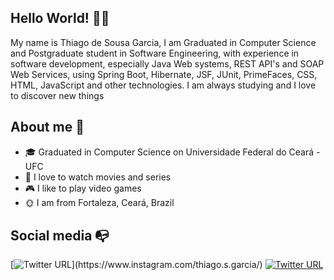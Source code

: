 ## Hello World! :wave::globe_with_meridians:
My name is Thiago de Sousa Garcia, I am Graduated in Computer Science and Postgraduate student in Software Engineering, with experience in software development, especially Java Web systems, REST API's and SOAP Web Services, using Spring Boot, Hibernate, JSF, JUnit, PrimeFaces, CSS, HTML, JavaScript and other technologies. I am always studying and I love to discover new things

## About me 🧐
- :mortar_board:	Graduated in Computer Science on Universidade Federal do Ceará - UFC
- :movie_camera:  I love to watch movies and series
- 🎮 I like to play video games
- :sun_with_face: I am from Fortaleza, Ceará, Brazil

## Social media :mailbox_with_no_mail:
[![Twitter URL](https://img.shields.io/twitter/url?color=%23fb3958&label=follow&logo=instagram&logoColor=%23fb3958&style=flat-square&url=https%3A%2F%2Fwww.instagram.com%2Falejorc_)](https://www.instagram.com/thiago.s.garcia/)
[![Twitter URL](https://img.shields.io/twitter/url?color=%230072b1&label=connect&logo=linkedin&logoColor=%230072b1&style=flat-square&url=https%3A%2F%2Fwww.linkedin.com%2Fin%2Falejandro-ramirez-ciceros%2F)](https://www.linkedin.com/in/thiago-de-sousa-garcia/)
<!--
**ThiagoSousaGarcia/ThiagoSousaGarcia** is a ✨ _special_ ✨ repository because its `README.md` (this file) appears on your GitHub profile.

Here are some ideas to get you started:

- 🔭 I’m currently working on ...
- 🌱 I’m currently learning ...
- 👯 I’m looking to collaborate on ...
- 🤔 I’m looking for help with ...
- 💬 Ask me about ...
- 📫 How to reach me: ...
- 😄 Pronouns: ...
- ⚡ Fun fact: ...
-->
